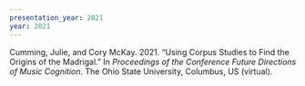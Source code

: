 ```yaml
---
presentation_year: 2021
year: 2021
---
```


Cumming, Julie, and Cory McKay. 2021. “Using Corpus Studies to Find the Origins of the Madrigal.” In <i>Proceedings of the Conference Future Directions of Music Cognition</i>. The Ohio State University, Columbus, US (virtual).